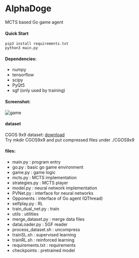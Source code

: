# AlphaDoge
MCTS based Go game agent    

#### Quick Start 

```
pip3 install requirements.txt
python3 main.py  
```


#### Dependencies:

* numpy
* tensorflow
* scipy
* PyQt5
* sgf  (only used by training)


#### Screenshot:
![game](https://github.com/VainF/AlphaDoge/blob/master/screenshot/game.png)  

#### dataset  
CGOS 9x9 dataset: [download](http://www.yss-aya.com/cgos/9x9/archive.html)  
Try mkdir CGOS9x9 and put compressed files under ./CGOS9x9

#### files:
* main.py : program entry
* go.py : basic go game environment
* game.py : game logic
* mcts.py : MCTS implementation
* strategies.py : MCTS player
* model.py : neural network implementation
* PVNet.py : interface for neural networks
* Opponents : interface of Go agent (QThread)
* selfplay.py : RL
* train_dual_net.py : train
* utils : utilities
* merge_dataset.py : merge data files
* dataLoader.py : SGF reader
* process_dataset.sh : uncompress
* trainSL.sh : supervised learning
* trainRL.sh : reinforced learning
* requirements.txt : requirements
* checkpoints : pretrained model


